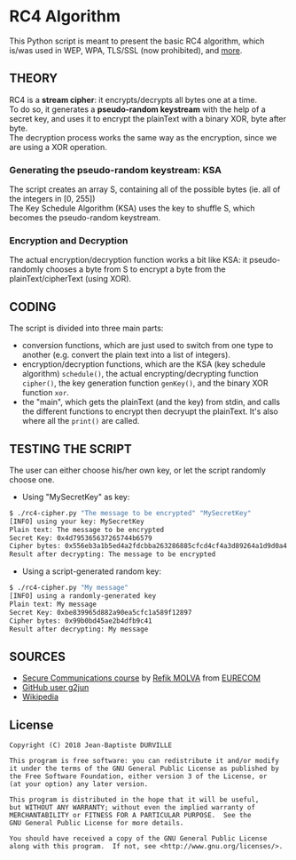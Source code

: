# RC4 Algorithm
This Python script is meant to present the basic RC4 algorithm, which is/was used in WEP, WPA, TLS/SSL (now prohibited), and [more](https://en.wikipedia.org/wiki/RC4#RC4-based_protocols).

## THEORY
RC4 is a **stream cipher**: it encrypts/decrypts all bytes one at a time.<br/>
To do so, it generates a **pseudo-random keystream** with the help of a secret key, and uses it to encrypt the plainText with a binary XOR, byte after byte.<br/>
The decryption process works the same way as the encryption, since we are using a XOR operation.<br/>

### Generating the pseudo-random keystream: KSA
The script creates an array S, containing all of the possible bytes (ie. all of the integers in [0, 255])<br/>
The Key Schedule Algorithm (KSA) uses the key to shuffle S, which becomes the pseudo-random keystream.

### Encryption and Decryption
The actual encryption/decryption function works a bit like KSA: it pseudo-randomly chooses a byte from S to encrypt a byte from the plainText/cipherText (using XOR). 

## CODING
The script is divided into three main parts:
* conversion functions, which are just used to switch from one type to another (e.g. convert the plain text into a list of integers).
* encryption/decryption functions, which are the KSA (key schedule algorithm) ```schedule()```, the actual encrypting/decrypting function ```cipher()```, the key generation function ```genKey()```, and the binary XOR function ```xor```.
* the "main", which gets the plainText (and the key) from stdin, and calls the different functions to encrypt then decryupt the plainText. It's also where all the ```print()``` are called.

## TESTING THE SCRIPT
The user can either choose his/her own key, or let the script randomly choose one.
* Using "MySecretKey" as key:
```sh
$ ./rc4-cipher.py "The message to be encrypted" "MySecretKey"
[INFO] using your key: MySecretKey
Plain text: The message to be encrypted
Secret Key: 0x4d795365637265744b6579
Cipher bytes: 0x556eb3a1b5ed4a2fdcbba263286885cfcd4cf4a3d89264a1d9d0a4
Result after decrypting: The message to be encrypted
```
* Using a script-generated random key:
```sh
$ ./rc4-cipher.py "My message"
[INFO] using a randomly-generated key
Plain text: My message
Secret Key: 0xbe839965d882a90ea5cfc1a589f12897
Cipher bytes: 0x99b0bd45ae2b4dfb9c41
Result after decrypting: My message
```

## SOURCES
* [Secure Communications course](http://www.eurecom.fr/en/course/SecCom-2017Fall) by [Refik MOLVA](http://www.eurecom.fr/en/people/molva-refik) from [EURECOM](http://www.eurecom.fr/en/eurecom/strategy)
* [GitHub user g2jun](https://github.com/g2jun/RC4-Python)
* [Wikipedia](https://en.wikipedia.org/wiki/RC4)

## License

    Copyright (C) 2018 Jean-Baptiste DURVILLE

    This program is free software: you can redistribute it and/or modify
    it under the terms of the GNU General Public License as published by
    the Free Software Foundation, either version 3 of the License, or
    (at your option) any later version.

    This program is distributed in the hope that it will be useful,
    but WITHOUT ANY WARRANTY; without even the implied warranty of
    MERCHANTABILITY or FITNESS FOR A PARTICULAR PURPOSE.  See the
    GNU General Public License for more details.

    You should have received a copy of the GNU General Public License
    along with this program.  If not, see <http://www.gnu.org/licenses/>.
